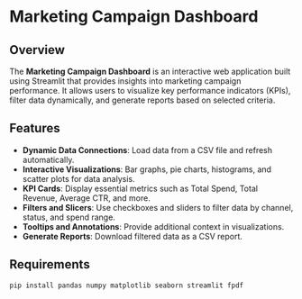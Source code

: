 # Marketing Campaign Dashboard

## Overview
The **Marketing Campaign Dashboard** is an interactive web application built using Streamlit that provides insights into marketing campaign performance. It allows users to visualize key performance indicators (KPIs), filter data dynamically, and generate reports based on selected criteria.

## Features
- **Dynamic Data Connections**: Load data from a CSV file and refresh automatically.
- **Interactive Visualizations**: Bar graphs, pie charts, histograms, and scatter plots for data analysis.
- **KPI Cards**: Display essential metrics such as Total Spend, Total Revenue, Average CTR, and more.
- **Filters and Slicers**: Use checkboxes and sliders to filter data by channel, status, and spend range.
- **Tooltips and Annotations**: Provide additional context in visualizations.
- **Generate Reports**: Download filtered data as a CSV report.

## Requirements
```bash
pip install pandas numpy matplotlib seaborn streamlit fpdf
